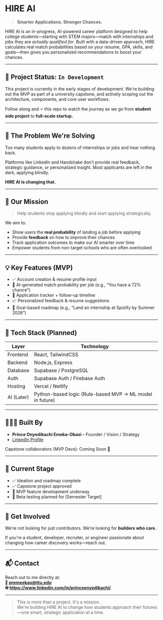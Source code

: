 # HIRE AI

> **Smarter Applications. Stronger Chances.**

HIRE AI is an in-progress, AI-powered career platform designed to help college students—starting with STEM majors—match with internships and jobs they are *actually qualified for*. Built with a data-driven approach, HIRE calculates real match probabilities based on your resume, GPA, skills, and goals—then gives you personalized recommendations to boost your chances.

---

## 🚧 Project Status: `In Development`

This project is currently in the early stages of development. We're building out the MVP as part of a university capstone, and actively scoping out the architecture, components, and core user workflows.

Follow along and ⭐️ this repo to watch the journey as we go from **student side project** to **full-scale startup.**

---

## 🧠 The Problem We're Solving

Too many students apply to dozens of internships or jobs and hear nothing back.

Platforms like LinkedIn and Handshake don’t provide real feedback, strategic guidance, or personalized insight. Most applicants are left in the dark, applying blindly.

**HIRE AI is changing that.**

---

## 🎯 Our Mission

> Help students stop applying blindly and start applying strategically.

We aim to:
- Show users the **real probability** of landing a job before applying
- Provide **feedback** on how to improve their chances
- Track application outcomes to make our AI smarter over time
- Empower students from non-target schools who are often overlooked

---

## 💡 Key Features (MVP)

- ✅ Account creation & resume profile input
- 🔢 AI-generated match probability per job (e.g., “You have a 72% chance”)
- 📌 Application tracker + follow-up timeline
- 📈 Personalized feedback & resume suggestions
- 🎯 Goal-based roadmap (e.g., “Land an internship at Spotify by Summer 2026”)

---

## 🧱 Tech Stack (Planned)

| Layer       | Technology            |
|-------------|------------------------|
| Frontend    | React, TailwindCSS     |
| Backend     | Node.js, Express       |
| Database    | Supabase / PostgreSQL  |
| Auth        | Supabase Auth / Firebase Auth |
| Hosting     | Vercel / Netlify       |
| AI (Later)  | Python-based logic (Rule-based MVP → ML model in future) |

---

## 👨🏽‍💻 Built By

- **Prince Onyedikachi Emeka-Obasi** – Founder / Vision / Strategy  
- [LinkedIn Profile](https://www.linkedin.com/in/princeonyedikachi/)

Capstone collaborators (MVP Devs): Coming Soon 🚀

---

## 📍 Current Stage

- ✅ Ideation and roadmap complete  
- ✅ Capstone project approved  
- 🔨 MVP feature development underway  
- 📣 Beta testing planned for [Semester Target]  

---

## 🤝 Get Involved

We’re not looking for just contributors. We’re looking for **builders who care.**

If you're a student, developer, recruiter, or engineer passionate about changing how career discovery works—reach out.

---

## 📬 Contact

Reach out to me directly at:  
**📧 premeekao@ttu.edu**  
**🌐 https://www.linkedin.com/in/princeonyedikachi/**

---

> This is more than a project. It's a mission.  
We're building HIRE AI to change how students approach their futures—one smart, strategic application at a time.

